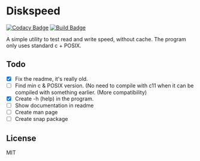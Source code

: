 # Diskspeed

[![Codacy Badge](https://api.codacy.com/project/badge/Grade/7e95d422a4cc49f2b5ed131e81483cc9)](https://app.codacy.com/manual/Dko1905/diskspeed/dashboard)
[![Build Badge](https://api.travis-ci.org/Dko1905/diskspeed.svg?branch=new)](https://travis-ci.org/Dko1905/diskspeed)

A simple utility to test read and write speed, without cache.
The program only uses standard c + POSIX.

## Todo
-   [x] Fix the readme, it's really old.
-   [ ] Find min c & POSIX version. (No need to compile with c11 when it can be compiled with something earlier. (More compatibility)
-   [x] Create -h (help) in the program.
-   [ ] Show documentation in readme
-   [ ] Create man page
-   [ ] Create snap package
## License
MIT
